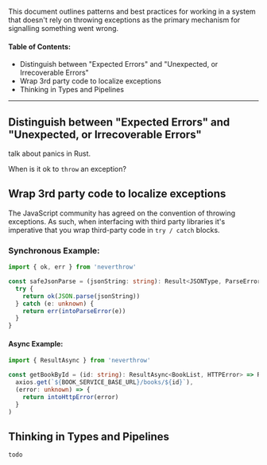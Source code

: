 This document outlines patterns and best practices for working in a system that doesn't rely on throwing exceptions as the primary mechanism for signalling something went wrong.

#### Table of Contents:

- Distinguish between "Expected Errors" and "Unexpected, or Irrecoverable Errors"
- Wrap 3rd party code to localize exceptions
- Thinking in Types and Pipelines

---

## Distinguish between "Expected Errors" and "Unexpected, or Irrecoverable Errors"

talk about panics in Rust.

When is it ok to `throw` an exception?


## Wrap 3rd party code to localize exceptions

The JavaScript community has agreed on the convention of throwing exceptions. As such, when interfacing with third party libraries it's imperative that you wrap third-party code in `try / catch` blocks.

### Synchronous Example:

```typescript
import { ok, err } from 'neverthrow'

const safeJsonParse = (jsonString: string): Result<JSONType, ParseError> => {
  try {
    return ok(JSON.parse(jsonString))
  } catch (e: unknown) {
    return err(intoParseError(e))
  }
}
```

#### Async Example:

```typescript
import { ResultAsync } from 'neverthrow'

const getBookById = (id: string): ResultAsync<BookList, HTTPError> => ResultAsync.fromPromise(
  axios.get(`${BOOK_SERVICE_BASE_URL}/books/${id}`),
  (error: unknown) => {
    return intoHttpError(error)
  }
)
```


## Thinking in Types and Pipelines


`todo`